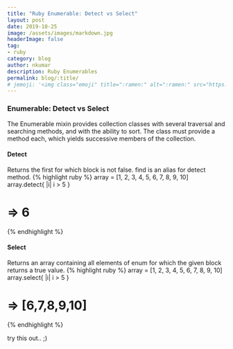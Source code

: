 ```yaml
---
title: "Ruby Enumerable: Detect vs Select"
layout: post
date: 2019-10-25
image: /assets/images/markdown.jpg
headerImage: false
tag:
- ruby
category: blog
author: nkumar
description: Ruby Enumerables
permalink: blog/:title/
# jemoji: '<img class="emoji" title=":ramen:" alt=":ramen:" src="https://assets.github.com/images/icons/emoji/unicode/1f35c.png" height="20" width="20" align="absmiddle">'
---
```


### Enumerable: Detect vs Select

The Enumerable mixin provides collection classes with several traversal and searching methods, and with the ability to sort. 
The class must provide a method each, which yields successive members of the collection.

#### Detect
Returns the first for which block is not false. find is an alias for detect method.
{% highlight ruby %}
 array = [1, 2, 3, 4, 5, 6, 7, 8, 9, 10]
 array.detect{ |i| i > 5 }
 # => 6
{% endhighlight %}

#### Select
Returns an array containing all elements of enum for which the given block returns a true value.
{% highlight ruby %}
 array = [1, 2, 3, 4, 5, 6, 7, 8, 9, 10]
 array.select{ |i| i > 5 }
 # => [6,7,8,9,10]
{% endhighlight %}


try this out..  ;)

